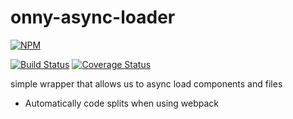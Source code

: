 # onny-async-loader


[![NPM](https://nodei.co/npm/onny-async-loader.png)](https://npmjs.org/package/onny-immutable)

[![Build Status](https://travis-ci.org/onnyio/onny-async-loader.svg?branch=master)](https://travis-ci.org/onnyio/onny-async-loader) [![Coverage Status](https://coveralls.io/repos/github/onnyio/onny-async-loader/badge.svg?branch=master)](https://coveralls.io/github/onnyio/onny-async-loader?branch=master)

simple wrapper that allows us to async load components and files

* Automatically code splits when using webpack